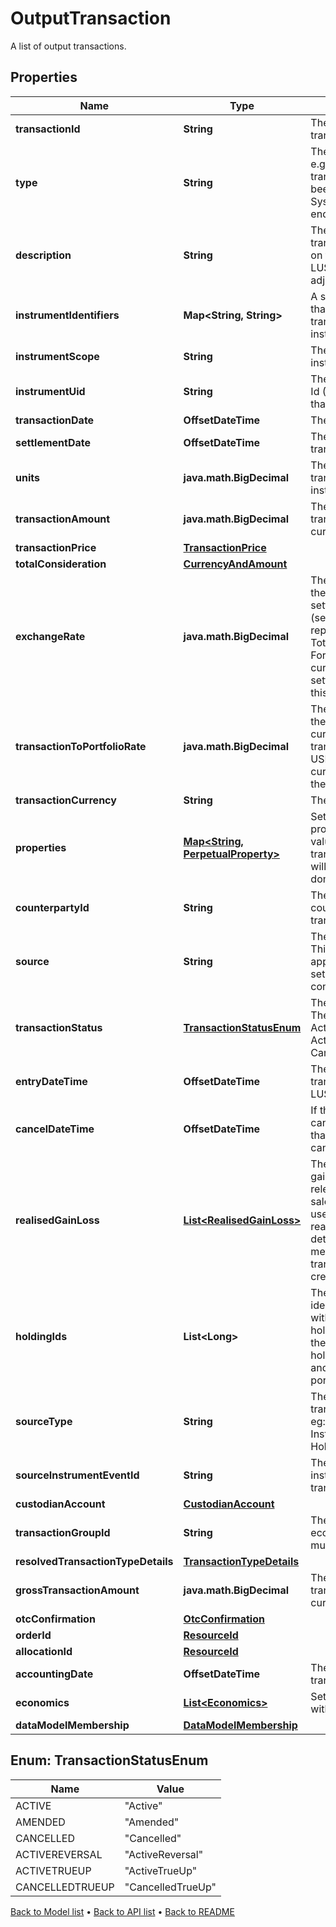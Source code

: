 

# OutputTransaction

A list of output transactions.

## Properties

| Name | Type | Description | Notes |
|------------ | ------------- | ------------- | -------------|
|**transactionId** | **String** | The unique identifier for the transaction. |  |
|**type** | **String** | The type of the transaction e.g. &#39;Buy&#39;, &#39;Sell&#39;. The transaction type should have been pre-configured via the System Configuration API endpoint. |  |
|**description** | **String** | The description of the transaction. This only exists on transactions generated by LUSID e.g. a holdings adjustment transaction. |  [optional] |
|**instrumentIdentifiers** | **Map&lt;String, String&gt;** | A set of instrument identifiers that can resolve the transaction to a unique instrument. |  [optional] |
|**instrumentScope** | **String** | The scope in which the instrument lies. |  [optional] |
|**instrumentUid** | **String** | The unique Lusid Instrument Id (LUID) of the instrument that the transaction is in. |  |
|**transactionDate** | **OffsetDateTime** | The date of the transaction. |  |
|**settlementDate** | **OffsetDateTime** | The settlement date of the transaction. |  |
|**units** | **java.math.BigDecimal** | The number of units transacted in the associated instrument. |  |
|**transactionAmount** | **java.math.BigDecimal** | The total value of the transaction in the transaction currency. |  [optional] |
|**transactionPrice** | [**TransactionPrice**](TransactionPrice.md) |  |  [optional] |
|**totalConsideration** | [**CurrencyAndAmount**](CurrencyAndAmount.md) |  |  [optional] |
|**exchangeRate** | **java.math.BigDecimal** | The exchange rate between the transaction and settlement currency (settlement currency being represented by the TotalConsideration.Currency). For example if the transaction currency is in USD and the settlement currency is in GBP this this the USD/GBP rate. |  [optional] |
|**transactionToPortfolioRate** | **java.math.BigDecimal** | The exchange rate between the transaction and portfolio currency. For example if the transaction currency is in USD and the portfolio currency is in GBP this this the USD/GBP rate. |  [optional] |
|**transactionCurrency** | **String** | The transaction currency. |  [optional] |
|**properties** | [**Map&lt;String, PerpetualProperty&gt;**](PerpetualProperty.md) | Set of unique transaction properties and associated values to stored with the transaction. Each property will be from the &#39;Transaction&#39; domain. |  [optional] |
|**counterpartyId** | **String** | The identifier for the counterparty of the transaction. |  [optional] |
|**source** | **String** | The source of the transaction. This is used to look up the appropriate transaction group set in the transaction type configuration. |  [optional] |
|**transactionStatus** | [**TransactionStatusEnum**](#TransactionStatusEnum) | The status of the transaction. The available values are: Active, Amended, Cancelled, ActiveReversal, ActiveTrueUp, CancelledTrueUp |  [optional] |
|**entryDateTime** | **OffsetDateTime** | The asAt datetime that the transaction was added to LUSID. |  [optional] |
|**cancelDateTime** | **OffsetDateTime** | If the transaction has been cancelled, the asAt datetime that the transaction was cancelled. |  [optional] |
|**realisedGainLoss** | [**List&lt;RealisedGainLoss&gt;**](RealisedGainLoss.md) | The collection of realised gains or losses resulting from relevant transactions e.g. a sale transaction. The cost used in calculating the realised gain or loss is determined by the accounting method defined when the transaction portfolio is created. |  [optional] |
|**holdingIds** | **List&lt;Long&gt;** | The collection of single identifiers for the holding within the portfolio. The holdingId is constructed from the LusidInstrumentId, sub-holding keys and currrency and is unique within the portfolio. |  [optional] |
|**sourceType** | **String** | The type of source that the transaction originated from, eg: InputTransaction, InstrumentEvent, HoldingAdjustment |  [optional] |
|**sourceInstrumentEventId** | **String** | The unique ID of the instrument event that the transaction is related to. |  [optional] |
|**custodianAccount** | [**CustodianAccount**](CustodianAccount.md) |  |  [optional] |
|**transactionGroupId** | **String** | The identifier for grouping economic events across multiple transactions |  [optional] |
|**resolvedTransactionTypeDetails** | [**TransactionTypeDetails**](TransactionTypeDetails.md) |  |  [optional] |
|**grossTransactionAmount** | **java.math.BigDecimal** | The total gross value of the transaction in the transaction currency. |  [optional] |
|**otcConfirmation** | [**OtcConfirmation**](OtcConfirmation.md) |  |  [optional] |
|**orderId** | [**ResourceId**](ResourceId.md) |  |  [optional] |
|**allocationId** | [**ResourceId**](ResourceId.md) |  |  [optional] |
|**accountingDate** | **OffsetDateTime** | The accounting date of the transaction. |  [optional] |
|**economics** | [**List&lt;Economics&gt;**](Economics.md) | Set of economic data related with the transaction impacts. |  [optional] |
|**dataModelMembership** | [**DataModelMembership**](DataModelMembership.md) |  |  [optional] |



## Enum: TransactionStatusEnum

| Name | Value |
|---- | -----|
| ACTIVE | &quot;Active&quot; |
| AMENDED | &quot;Amended&quot; |
| CANCELLED | &quot;Cancelled&quot; |
| ACTIVEREVERSAL | &quot;ActiveReversal&quot; |
| ACTIVETRUEUP | &quot;ActiveTrueUp&quot; |
| CANCELLEDTRUEUP | &quot;CancelledTrueUp&quot; |



[Back to Model list](../README.md#documentation-for-models) &#8226; [Back to API list](../README.md#documentation-for-api-endpoints) &#8226; [Back to README](../README.md)


